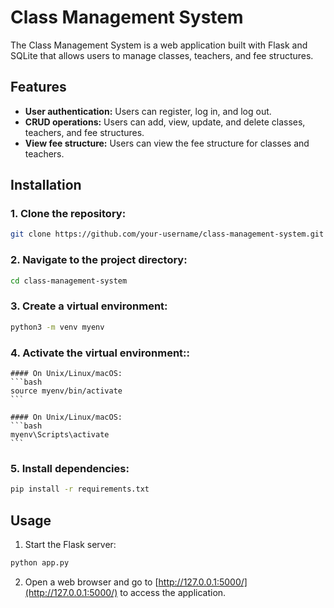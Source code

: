 # Class Management System

The Class Management System is a web application built with Flask and SQLite that allows users to manage classes, teachers, and fee structures.

## Features

- **User authentication:** Users can register, log in, and log out.
- **CRUD operations:** Users can add, view, update, and delete classes, teachers, and fee structures.
- **View fee structure:** Users can view the fee structure for classes and teachers.

## Installation

### 1. Clone the repository:

```bash
git clone https://github.com/your-username/class-management-system.git
```

### 2. Navigate to the project directory:

```bash
cd class-management-system
```

### 3. Create a virtual environment:

```bash
python3 -m venv myenv
```

### 4. Activate the virtual environment::

    #### On Unix/Linux/macOS:
    ```bash
    source myenv/bin/activate
    ```

    #### On Unix/Linux/macOS:
    ```bash
    myenv\Scripts\activate
    ```
### 5. Install dependencies:
 ```bash
pip install -r requirements.txt
```

## Usage

1. Start the Flask server:

```bash
python app.py
```

2. Open a web browser and go to [http://127.0.0.1:5000/](http://127.0.0.1:5000/) to access the application.


